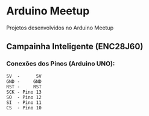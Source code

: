 # Arduino Meetup
Projetos desenvolvidos no Arduino Meetup

## Campainha Inteligente (ENC28J60)

### Conexões dos Pinos (Arduino UNO):

    5V  -      5V
    GND -     GND
    RST -     RST
    SCK - Pino 13
    SO  - Pino 12
    SI  - Pino 11
    CS  - Pino 10
